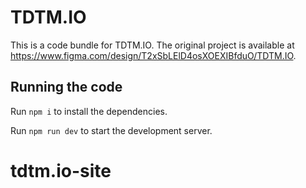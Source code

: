 
  # TDTM.IO

  This is a code bundle for TDTM.IO. The original project is available at https://www.figma.com/design/T2xSbLElD4osXOEXIBfduO/TDTM.IO.

  ## Running the code

  Run `npm i` to install the dependencies.

  Run `npm run dev` to start the development server.
  # tdtm.io-site
